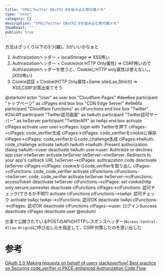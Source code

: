 ```yaml
---
title: "SPAにTwitter OAuth2.0を組み込む際の雑メモ"
type: "note"
category: []
description: "SPAにTwitter OAuth2.0を組み込む際の雑メモ"
thumbnail: ""
publish: true
---
```


方法はざっくり以下の3つ(雑)。3がいいかなぁと

1. Authraizationヘッダー + localStorage
  => XSS怖い
2. Authraizationヘッダー + Cookie(not HTTP Only属性)
  => CSRF怖いのでAuthraizationヘッダーを使うと、CookieにHTTP only属性は使えない。。(XSS怖い)
3. Cookie認証 + Cookie(HTTP Only属性+Same site(Lax,Strict))
  => XSS,CSRF対策出来てそう


@startuml
actor "User" as user
box "Cloudflare Pages" #dee6ee
  participant "トップページ" as clPages
end box
box "CDN Edge Server" #e6e6fa
  participant "Cloudflare Functions" as clFunctions
end box
box "Twitter" #2bc4ff
  participant "Twitter認可画面" as twAuth
  participant "Twitter認可サーバー" as twServer
  participant "TwitterAPI" as twApi
end box
activate clPages
activate user
user->clPages: login with Twitterを押下
clPages->clPages: code_verifier生成
clPages->clPages: code_verifierをcookieに保存
clPages->clPages: code_verifierからcode_challenge生成
clPages->twAuth: code_challenge
activate twAuth
twAuth->twAuth: Present authorization dialog
twAuth-->user
deactivate twAuth
user->user: Authraize or declines app
user->twServer
activate twServer
twServer-->twServer: Redirects to your app's callback URL
twServer-->clPages: authraization code
deactivate twServer
clPages->clPages: cookieからcode_verifierを取り出し
clPages->clFunctions: code, code_verifier
activate clFunctions
clFunctions->twServer: code, code_verifier
activate twServer
twServer-->clFunctions: accessToken
deactivate twServer
clFunctions-->clPages: set cookie(http only;secure;samesite)
deactivate clFunctions
clPages->clFunctions: 認可チェック(できるか不明?)
activate clFunctions
clFunctions-->twApi: 認可チェック
activate twApi
twApi-->clFunctions: 認可OK
deactivate twApi
clFunctions-->clPages: 認可OK
deactivate clFunctions
clPages-->user: ログインSuccess
deactivate clPages
deactivate user
@enduml

仕事で公開されているPOSTのAPIのHTTPレスポンスヘッダー(`Access-Control-Allow-Origin`)に呼び出し元を指定して、CSRF対策したのを思い出した

# 参考

[OAuth 2.0 Making requests on behalf of users](https://developer.twitter.com/en/docs/authentication/oauth-2-0/authorization-code)
[stackoverflow| Best practice on Securing code_verifier in PKCE-enhanced Authorization Code Flow](https://stackoverflow.com/questions/67517436/best-practice-on-securing-code-verifier-in-pkce-enhanced-authorization-code-flow)
